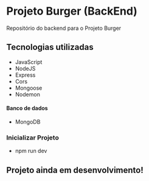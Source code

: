 # Projeto Burger (BackEnd)

Repositório do backend para o Projeto Burger

## Tecnologias utilizadas

- JavaScript
- NodeJS
- Express
- Cors
- Mongoose
- Nodemon

#### Banco de dados

- MongoDB

### Inicializar Projeto

- npm run dev

## Projeto ainda em desenvolvimento!

